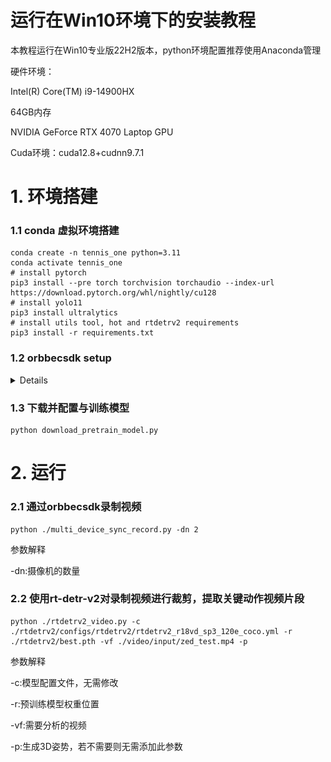 # 运行在Win10环境下的安装教程

本教程运行在Win10专业版22H2版本，python环境配置推荐使用Anaconda管理

硬件环境：

Intel(R) Core(TM) i9-14900HX

64GB内存

NVIDIA GeForce RTX 4070 Laptop GPU

Cuda环境：cuda12.8+cudnn9.7.1

# 1. 环境搭建

### 1.1 conda 虚拟环境搭建

~~~
conda create -n tennis_one python=3.11
conda activate tennis_one
# install pytorch
pip3 install --pre torch torchvision torchaudio --index-url https://download.pytorch.org/whl/nightly/cu128
# install yolo11
pip3 install ultralytics
# install utils tool, hot and rtdetrv2 requirements
pip3 install -r requirements.txt
~~~

### 1.2 orbbecsdk setup

<details>

#### 1.2.1 安装CMake和Visual Studio

此处提供推荐版本下载链接安装

[CMake-3.17.2-win64-x64](https://drive.google.com/file/d/10IPa59chh4vYpl6Li8kYqxZyY5ueaYNs/view?usp=sharing)

[Visual Studio 2019](https://drive.google.com/file/d/14jAmLRdFaZmASuxTzlXukN6-vLWvrUy-/view?usp=sharing)

#### 1.2.2 配置CMake和Visual Studio

在tennis_one/orbbec目录下创建build目录，打开CMake，配置项目路径和build文件夹后点击Configure按钮
![](md_images/cmake1.png)
配置vs版本，选择vs2019，x64版本，使用默认编译配置，点击Finish
![](md_images/cmake2.png)
若出现找不到Python3的错误，需要添加环境变量指定虚拟环境路径
![](md_images/cmake3.png)
点击Add Entry按钮，分别添加Python3_EXECUTABLE和Python3_LIBRARIES，分别是虚拟环境路径下的python.exe和虚拟环境路径下的Lib文件夹，重新点击Configure按钮
![](md_images/cmake4-1.png)
![](md_images/cmake4-2.png)
若出现找不到pybind11的错误，需要修改pybind11_DIR变量的值，指定到虚拟环境下的share/cmake/pybind11文件夹，重新点击Configure按钮
![](md_images/cmake5-1.png)
![](md_images/cmake5-2.png)
当出现Configuring done且没有报错后，点击Generate按钮生成项目
![](md_images/cmake6.png)
生成完成后，点击Open Project按钮打开VS2019
![](md_images/cmake7.png)
切换到Release模式，选择pyorbbecsdk项目，右键菜单选择重新生成
![](md_images/vs_1.png)
选择INSTALL项目，右键菜单选择生成
![](md_images/vs_2.png)

复制pyorbbecsdk/install/lib路径下的所有文件至虚拟环境路径下的Lib\site-packages目录下
![](md_images/image10.png)
![](md_images/image11.png)

</details>

### 1.3 下载并配置与训练模型

~~~
python download_pretrain_model.py
~~~

# 2. 运行

### 2.1 通过orbbecsdk录制视频

~~~
python ./multi_device_sync_record.py -dn 2
~~~

参数解释

-dn:摄像机的数量

### 2.2 使用rt-detr-v2对录制视频进行裁剪，提取关键动作视频片段

~~~
python ./rtdetrv2_video.py -c ./rtdetrv2/configs/rtdetrv2/rtdetrv2_r18vd_sp3_120e_coco.yml -r ./rtdetrv2/best.pth -vf ./video/input/zed_test.mp4 -p
~~~

参数解释

-c:模型配置文件，无需修改

-r:预训练模型权重位置

-vf:需要分析的视频

-p:生成3D姿势，若不需要则无需添加此参数

